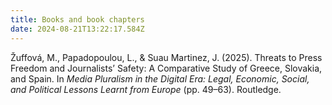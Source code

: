```yaml
---
title: Books and book chapters
date: 2024-08-21T13:22:17.584Z
---
```

Žuffová, M., Papadopoulou, L., & Suau Martinez, J. (2025). Threats to Press Freedom and Journalists’ Safety: A Comparative Study of Greece, Slovakia, and Spain. In *Media Pluralism in the Digital Era: Legal, Economic, Social, and Political Lessons Learnt from Europe* (pp. 49–63). Routledge.